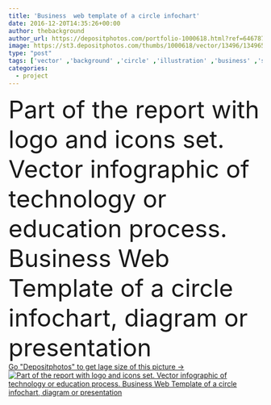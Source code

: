 ```yaml
---
title: 'Business  web template of a circle infochart'
date: 2016-12-20T14:35:26+00:00
author: thebackground
author_url: https://depositphotos.com/portfolio-1000618.html?ref=64678756
image: https://st3.depositphotos.com/thumbs/1000618/vector/13496/134965808/api_thumb_450.jpg?forcejpeg=true
type: "post"
tags: ['vector' ,'background' ,'circle' ,'illustration' ,'business' ,'sign' ,'label' ,'success' ,'abstract' ,'connected' ,'technology' ,'square' ,'banner' ,'symbol' ,'creative' ,'concept' ,'structure' ,'lamp' ,'lines' ,'global' ,'data' ,'part' ,'information' ,'step' ,'Presentation' ,'finance' ,'project' ,'template' ,'strategy' ,'marketing' ,'cycle' ,'arrows' ,'icons' ,'plan' ,'advertising' ,'four' ,'teamwork' ,'graph' ,'chart' ,'circular' ,'brochure' ,'progress' ,'pictogram' ,'diagram' ,'processes' ,'options' ,'infographic' ,'infochart' ]
categories: 
  - project
---
```

<div aling="center">
            <font size="60"> Part of the report with logo and icons set. Vector infographic of technology or education process. Business  Web Template of a circle infochart, diagram or presentation</font>   
</div>
<div>
    <a href='https://st3.depositphotos.com/thumbs/1000618/vector/13496/134965808/api_thumb_450.jpg?forcejpeg=true?ref=64678756' target=_blank > Go "Depositphotos" to get lage size of this picture ->
        <img href='https://st3.depositphotos.com/thumbs/1000618/vector/13496/134965808/api_thumb_450.jpg?forcejpeg=true?ref=64678756' src='https://st3.depositphotos.com/1000618/13496/v/950/depositphotos_134965808-stock-illustration-business-web-template-of-a.jpg?forcejpeg=true' alt='Part of the report with logo and icons set. Vector infographic of technology or education process. Business  Web Template of a circle infochart, diagram or presentation' >
    </a>
</div>
